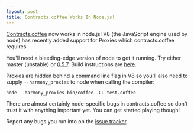 ```yaml
--- 
layout: post
title: Contracts.coffee Works In Node.js!
---
```


[Contracts.coffee](http://disnetdev.com/contracts.coffee/) now works in node.js! V8 (the JavaScript engine used by node) has recently added support for Proxies which contracts.coffee requires.

You'll need a bleeding-edge version of node to get it running. Try either master (unstable) or [0.5.7](https://github.com/joyent/node/tree/v0.5.7). Build instructions are [here](https://github.com/joyent/node/wiki/Installation).

Proxies are hidden behind a command line flag in V8 so you'll also need to supply `--harmony_proxies` to node when calling the compiler:

    node --harmony_proxies bin/coffee -CL test.coffee

There are almost certainly node-specific bugs in contracts.coffee so don't trust it with anything important yet. You can get started playing though!

Report any bugs you run into on the [issue tracker](https://github.com/disnet/contracts.coffee/issues?sort=created&direction=desc&state=open).